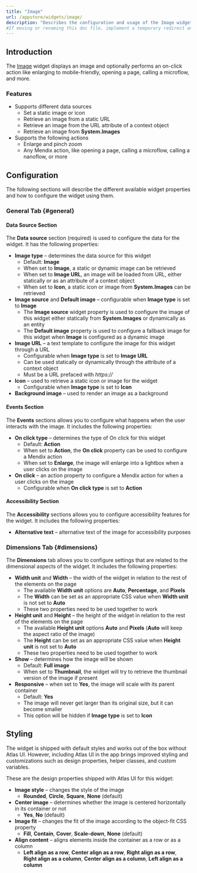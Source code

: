 ```yaml
---
title: "Image"
url: /appstore/widgets/image/
description: "Describes the configuration and usage of the Image widget, which is available in the Mendix Marketplace."
#If moving or renaming this doc file, implement a temporary redirect and let the respective team know they should update the URL in the product. See Mapping to Products for more details.
---
```


## Introduction

The [Image](https://marketplace.mendix.com/link/component/118579) widget displays an image and optionally performs an on-click action like enlarging to mobile-friendly, opening a page, calling a microflow, and more.

### Features

* Supports different data sources
    * Set a static image or icon
    * Retrieve an image from a static URL
    * Retrieve an image from the URL attribute of a context object
    * Retrieve an image from **System.Images**
* Supports the following actions
    * Enlarge and pinch zoom
    * Any Mendix action, like opening a page, calling a microflow, calling a nanoflow, or more

## Configuration

The following sections will describe the different available widget properties and how to configure the widget using them.  

### General Tab {#general}

#### Data Source Section

The **Data source** section (required) is used to configure the data for the widget. It has the following properties:

* **Image type** – determines the data source for this widget
    * Default: **Image**
    * When set to **Image**, a static or dynamic image can be retrieved
    * When set to **Image URL**, an image will be loaded from URL, either statically or as an attribute of a context object
    * When set to **Icon**, a static icon or image from **System.Images** can be retrieved
* **Image source** and **Default image** – configurable when **Image type** is set to **Image**
    * The **Image source** widget property is used to configure the image of this widget either statically from **System.Images** or dynamically as an entity
    * The **Default image** property is used to configure a fallback image for this widget when **Image** is configured as a dynamic image
* **Image URL** – a text template to configure the image for this widget through a URL
    * Configurable when **Image type** is set to **Image URL**
    * Can be used statically or dynamically through the attribute of a context object
    * Must be a URL prefaced with *https://*
* **Icon** – used to retrieve a static icon or image for the widget
    * Configurable when **Image type** is set to **Icon**
* **Background image** – used to render an image as a background

#### Events Section

The **Events** sections allows you to configure what happens when the user interacts with the image. It includes the following properties:

* **On click type** – determines the type of On click for this widget
    * Default: **Action**
    * When set to **Action**, the **On click** property can be used to configure a Mendix action
    * When set to **Enlarge**, the image will enlarge into a lightbox when a user clicks on the image
* **On click** – an action property to configure a Mendix action for when a user clicks on the image
    * Configurable when **On click type** is set to **Action** 

#### Accessibility Section

The **Accessibility** sections allows you to configure accessibility features for the widget. It includes the following properties:

* **Alternative text** – alternative text of the image for accessibility purposes

### Dimensions Tab {#dimensions}

The **Dimensions** tab allows you to configure settings that are related to the dimensional aspects of the widget. It includes the following properties:

* **Width unit** and **Width** – the width of the widget in relation to the rest of the elements on the page
    * The available **Width unit** options are **Auto**, **Percentage**, and **Pixels**
    * The **Width** can be set as an appropriate CSS value when **Width unit** is not set to **Auto**
    * These two properties need to be used together to work
* **Height unit** and **Height** – the height of the widget in relation to the rest of the elements on the page
    * The available **Height unit** options **Auto** and **Pixels** (**Auto** will keep the aspect ratio of the image)
    * The **Height** can be set as an appropriate CSS value when **Height unit** is not set to **Auto**
    * These two properties need to be used together to work
* **Show** – determines how the image will be shown
    * Default: **Full image**
    * When set to **Thumbnail**, the widget will try to retrieve the thumbnail version of the image if present
* **Responsive** – when set to **Yes**, the image will scale with its parent container
    * Default: **Yes**
    * The image will never get larger than its original size, but it can become smaller
    * This option will be hidden if **Image type** is set to **Icon**

## Styling

The widget is shipped with default styles and works out of the box without Atlas UI. However, including Atlas UI in the app brings improved styling and customizations such as design properties, helper classes, and custom variables.

These are the design properties shipped with Atlas UI for this widget:

* **Image style** – changes the style of the image
    * **Rounded**, **Circle**, **Square**, **None** (default)
* **Center image** – determines whether the image is centered horizontally in its container or not
    * **Yes**, **No** (default) 
* **Image fit** – changes the fit of the image according to the object-fit CSS property
    * **Fill**, **Contain**, **Cover**, **Scale-down**, **None** (default)
* **Align content** – aligns elements inside the container as a row or as a column
    * **Left align as a row**, **Center align as a row**, **Right align as a row**, **Right align as a column**, **Center align as a column**, **Left align as a column**
